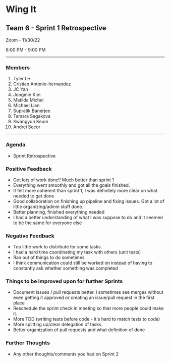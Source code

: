 # Wing It

## Team 6 - Sprint 1 Retrospective

Zoom - 11/30/22

8:00 PM - 9:00 PM

<hr>

### Members

1. Tyler Le
2. Cristian Antonio-hernandez
3. JC Yan
4. Jongmin Kim
5. Matilda Michel 
6. Michael Lian
7. Supratik Banerjee 
8. Tamara Sagakova
9. Kwangyun Keum 
10. Andrei Secor


<hr>

### Agenda 
- Sprint Retrospective

### Positive Feedback

- Got lots of work done!! Much better than sprint 1
- Everything went smoothly and got all the goals finished.
- It felt more coherent than sprint 1, I was definitely more clear on what needed to get done
- Good collaboration on finishing up pipeline and fixing issues. Got a lot of little organizing/admin stuff done.
- Better planning, finished everything needed
- I had a better understanding of what I was suppose to do and it seemed to be the same for everyone else

### Negative Feedback 

- Too little work to distribute for some tasks.
- I had a hard time coordinating my task with others (unit tests)
- Ran out of things to do sometimes
- I think communication could still be worked on instead of having to constantly ask whether something was completed

### Things to be improved upon for further Sprints

- Document issues / pull requests better. i sometimes see merges without even getting it approved or creating an issue/pull request in the first place
- Reschedule the sprint check in meeting so that more people could make it.
- More TDD (writing tests before code - it's hard to match tests to code)
- More splitting up/clear delegation of tasks.
- Better organization of pull requests and what definition of done

### Further Thoughts 

- Any other thoughts/comments you had on Sprint 2
